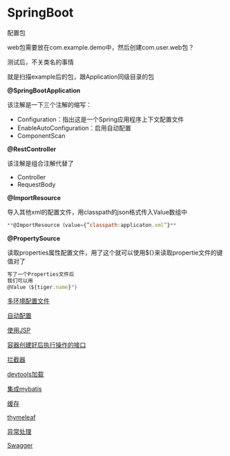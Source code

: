 # SpringBoot

配置包

web包需要放在com.example.demo中，然后创建com.user.web包？

测试后，不关类名的事情

就是扫描example后的包，跟Application同级目录的包

**@SpringBootApplication**

该注解是一下三个注解的缩写：

- Configuration：指出这是一个Spring应用程序上下文配置文件
- EnableAutoConfiguration：启用自动配置
- ComponentScan

**@RestController**

该注解是组合注解代替了

- Controller
- RequestBody

**@ImportResource**

导入其他xml的配置文件，用classpath的json格式传入Value数组中

```jsx
**@ImportResource（value={”classpath:applicaton.xml”}**
```

**@PropertySource**

读取properties属性配置文件，用了这个就可以使用${}来读取propertie文件的键值对了

```jsx
写了一个Properties文件后
我们可以用
@Value（${tiger.name}"}
```

[多环境配置文件](https://www.notion.so/5138fcd701494b80a9553685586e01f2)

[自动配置](https://www.notion.so/c343598c549146daaf299dc3ef8f5b12)

[使用JSP](https://www.notion.so/JSP-8def52c81e74498b962c7c5727cca330)

[容器创建好后执行操作的接口](https://www.notion.so/176b5321bf954b02806fd1e47b81ded4)

[拦截器](https://www.notion.so/a66db1d4c2754405b3a2d9f9245f4e63)

[devtools加载](https://www.notion.so/devtools-20a0555c4c7a4219abe87ad7d006ce9e)

[集成mybatis](https://www.notion.so/mybatis-54ec67976b864486b5c3c49c123adb3b)

[缓存](https://www.notion.so/6cf5b44167e841c1a23177afb14d7add)

[thymeleaf](https://www.notion.so/thymeleaf-1ea4b71925324430ada6498f5e0b2c00)

[异常处理](https://www.notion.so/4fabb8d1336f4ab3972acc5d90458046)

[Swagger](https://www.notion.so/Swagger-5798de017ec342f29c5e77282129a3ab)